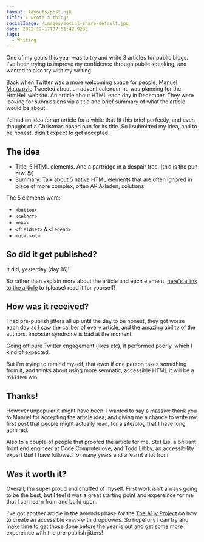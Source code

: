 ```yaml
---
layout: layouts/post.njk
title: I wrote a thing!
socialImage: /images/social-share-default.jpg
date: 2022-12-17T07:51:42.923Z
tags:
  - Writing
---
```

One of my goals this year was to try and write 3 articles for public blogs. I've been trying to improve my confidence through public speaking, and wanted to also try with my writing.

Back when Twitter was a more welcoming space for people, [Manuel Matuzovic](https://www.matuzo.at/) Tweeted about an advent calender he was planning for the HtmHell website. An article about HTML each day in December. They were looking for submissions via a title and brief summary of what the article would be about.

I'd had an idea for an article for a while that fit this brief perfectly, and even thought of a Christmas based pun for its title. So I submitted my idea, and to be honest, didn't expect to get accepted.

## The idea
* Title: 5 HTML elements. And a partridge in a despair tree. (this is the pun btw 😉)
* Summary: Talk about 5 native HTML elements that are often ignored in place of more complex, often ARIA-laden, solutions.

The 5 elements were:

* <code>&lt;button&gt;</code>
* <code>&lt;select&gt;</code>
* <code>&lt;nav&gt;</code>
* <code>&lt;fieldset&gt;</code> & <code>&lt;legend&gt;</code>
* <code>&lt;ul&gt;</code>, <code>&lt;ol&gt;</code>

## So did it get published?
It did, yesterday (day 16)!

So rather than explain more about the article and each element, [here's a link to the article](https://www.htmhell.dev/adventcalendar/2022/16/) to (please) read it for yourself!

## How was it received?
I had pre-publish jitters all up until the day to be honest, they got worse each day as I saw the caliber of every article, and the amazing ability of the authors. Imposter syndrome is bad at the moment.

Going off pure Twitter engagement (likes etc), it performed poorly, which I kind of expected.

But I'm trying to remind myself, that even if one person takes something from it, and thinks about using more semnatic, accessible HTML it will be a massive win.

## Thanks!
However unpopular it might have been. I wanted to say a massive thank you to Manuel for accepting the article idea, and giving me a chance to write my first post that people might actually read, for a site/blog that I have long admired.

Also to a couple of people that proofed the article for me. Stef Lis, a brilliant front end engineer at Code Computerlove, and Todd Libby, an accessibility expert that I have followed for many years and a learnt a lot from.

## Was it worth it?

Overall, I'm super proud and chuffed of myself. First work isn't always going to be the best, but I feel it was a great starting point and expereince for me that I can learn from and build upon.

I've got another article in the amends phase for the [The A11y Project](a11yproject.com/) on how to create an accessible <code>&lt;nav&gt;</code> with dropdowns. So hopefully I can try and make time to get those done before the year is out and get some more expereince with the pre-publish jitters!